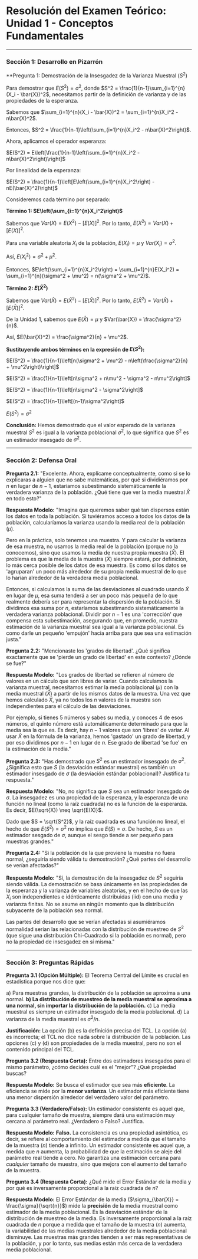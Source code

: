# Resolución del Examen Teórico: Unidad 1 - Conceptos Fundamentales

---

### Sección 1: Desarrollo en Pizarrón

**Pregunta 1: Demostración de la Insesgadez de la Varianza Muestral ($S^2$)

Para demostrar que $E(S^2) = \sigma^2$, donde $S^2 = \frac{1}{n-1}\sum_{i=1}^{n}(X_i - \bar{X})^2$, necesitamos partir de la definición de varianza y de las propiedades de la esperanza.

Sabemos que $\sum_{i=1}^{n}(X_i - \bar{X})^2 = \sum_{i=1}^{n}X_i^2 - n\bar{X}^2$.

Entonces, $S^2 = \frac{1}{n-1}\left(\sum_{i=1}^{n}X_i^2 - n\bar{X}^2\right)$.

Ahora, aplicamos el operador esperanza:

$E(S^2) = E\left[\frac{1}{n-1}\left(\sum_{i=1}^{n}X_i^2 - n\bar{X}^2\right)\right]$

Por linealidad de la esperanza:

$E(S^2) = \frac{1}{n-1}\left[E\left(\sum_{i=1}^{n}X_i^2\right) - nE(\bar{X}^2)\right]$

Consideremos cada término por separado:

**Término 1: $E\left(\sum_{i=1}^{n}X_i^2\right)$**

Sabemos que $Var(X) = E(X^2) - [E(X)]^2$. Por lo tanto, $E(X^2) = Var(X) + [E(X)]^2$.

Para una variable aleatoria $X_i$ de la población, $E(X_i) = \mu$ y $Var(X_i) = \sigma^2$.

Así, $E(X_i^2) = \sigma^2 + \mu^2$.

Entonces, $E\left(\sum_{i=1}^{n}X_i^2\right) = \sum_{i=1}^{n}E(X_i^2) = \sum_{i=1}^{n}(\sigma^2 + \mu^2) = n(\sigma^2 + \mu^2)$.

**Término 2: $E(\bar{X}^2)$**

Sabemos que $Var(\bar{X}) = E(\bar{X}^2) - [E(\bar{X})]^2$. Por lo tanto, $E(\bar{X}^2) = Var(\bar{X}) + [E(\bar{X})]^2$.

De la Unidad 1, sabemos que $E(\bar{X}) = \mu$ y $Var(\bar{X}) = \frac{\sigma^2}{n}$.

Así, $E(\bar{X}^2) = \frac{\sigma^2}{n} + \mu^2$.

**Sustituyendo ambos términos en la expresión de $E(S^2)$:**

$E(S^2) = \frac{1}{n-1}\left[n(\sigma^2 + \mu^2) - n\left(\frac{\sigma^2}{n} + \mu^2\right)\right]$

$E(S^2) = \frac{1}{n-1}\left[n\sigma^2 + n\mu^2 - \sigma^2 - n\mu^2\right]$

$E(S^2) = \frac{1}{n-1}\left[n\sigma^2 - \sigma^2\right]$

$E(S^2) = \frac{1}{n-1}\left[(n-1)\sigma^2\right]$

$E(S^2) = \sigma^2$

**Conclusión:** Hemos demostrado que el valor esperado de la varianza muestral $S^2$ es igual a la varianza poblacional $\sigma^2$, lo que significa que $S^2$ es un estimador insesgado de $\sigma^2$.

---

### Sección 2: Defensa Oral

**Pregunta 2.1:** "Excelente. Ahora, explícame conceptualmente, como si se lo explicaras a alguien que no sabe matemáticas, por qué si dividiéramos por $n$ en lugar de $n-1$, estaríamos subestimando sistemáticamente la verdadera varianza de la población. ¿Qué tiene que ver la media muestral $\bar{X}$ en todo esto?"

**Respuesta Modelo:**
"Imagina que queremos saber qué tan dispersos están los datos en toda la población. Si tuviéramos acceso a todos los datos de la población, calcularíamos la varianza usando la media real de la población ($\mu$).

Pero en la práctica, solo tenemos una muestra. Y para calcular la varianza de esa muestra, no usamos la media real de la población (porque no la conocemos), sino que usamos la media de nuestra propia muestra ($\bar{X}$). El problema es que la media de la muestra ($\bar{X}$) siempre estará, por definición, lo más cerca posible de los datos de esa muestra. Es como si los datos se 'agruparan' un poco más alrededor de su propia media muestral de lo que lo harían alrededor de la verdadera media poblacional.

Entonces, si calculamos la suma de las desviaciones al cuadrado usando $\bar{X}$ en lugar de $\mu$, esa suma tenderá a ser un poco más pequeña de lo que realmente debería ser para representar la dispersión de la población. Si dividimos esa suma por $n$, estaríamos subestimando sistemáticamente la verdadera varianza poblacional. Dividir por $n-1$ es una 'corrección' que compensa esta subestimación, asegurando que, en promedio, nuestra estimación de la varianza muestral sea igual a la varianza poblacional. Es como darle un pequeño 'empujón' hacia arriba para que sea una estimación justa."

**Pregunta 2.2:** "Mencionaste los 'grados de libertad'. ¿Qué significa exactamente que se 'pierde un grado de libertad' en este contexto? ¿Dónde se fue?"

**Respuesta Modelo:**
"Los grados de libertad se refieren al número de valores en un cálculo que son libres de variar. Cuando calculamos la varianza muestral, necesitamos estimar la media poblacional ($\mu$) con la media muestral ($\bar{X}$) a partir de los mismos datos de la muestra. Una vez que hemos calculado $\bar{X}$, ya no todos los $n$ valores de la muestra son independientes para el cálculo de las desviaciones.

Por ejemplo, si tienes 5 números y sabes su media, y conoces 4 de esos números, el quinto número está automáticamente determinado para que la media sea la que es. Es decir, hay $n-1$ valores que son 'libres' de variar. Al usar $\bar{X}$ en la fórmula de la varianza, hemos 'gastado' un grado de libertad, y por eso dividimos por $n-1$ en lugar de $n$. Ese grado de libertad 'se fue' en la estimación de la media."

**Pregunta 2.3:** "Has demostrado que $S^2$ es un estimador insesgado de $\sigma^2$. ¿Significa esto que $S$ (la desviación estándar muestral) es también un estimador insesgado de $\sigma$ (la desviación estándar poblacional)? Justifica tu respuesta."

**Respuesta Modelo:**
"No, no significa que $S$ sea un estimador insesgado de $\sigma$. La insesgadez es una propiedad de la esperanza, y la esperanza de una función no lineal (como la raíz cuadrada) no es la función de la esperanza. Es decir, $E(\sqrt{X}) \neq \sqrt{E(X)}$.

Dado que $S = \sqrt{S^2}$, y la raíz cuadrada es una función no lineal, el hecho de que $E(S^2) = \sigma^2$ no implica que $E(S) = \sigma$. De hecho, $S$ es un estimador sesgado de $\sigma$, aunque el sesgo tiende a ser pequeño para muestras grandes."

**Pregunta 2.4:** "Si la población de la que proviene la muestra no fuera normal, ¿seguiría siendo válida tu demostración? ¿Qué partes del desarrollo se verían afectadas?"

**Respuesta Modelo:**
"Sí, la demostración de la insesgadez de $S^2$ seguiría siendo válida. La demostración se basa únicamente en las propiedades de la esperanza y la varianza de variables aleatorias, y en el hecho de que las $X_i$ son independientes e idénticamente distribuidas (iid) con una media y varianza finitas. No se asume en ningún momento que la distribución subyacente de la población sea normal.

Las partes del desarrollo que se verían afectadas si asumiéramos normalidad serían las relacionadas con la distribución de muestreo de $S^2$ (que sigue una distribución Chi-Cuadrado si la población es normal), pero no la propiedad de insesgadez en sí misma."

---

### Sección 3: Preguntas Rápidas

**Pregunta 3.1 (Opción Múltiple):** El Teorema Central del Límite es crucial en estadística porque nos dice que:

a) Para muestras grandes, la distribución de la población se aproxima a una normal.
**b) La distribución de muestreo de la media muestral se aproxima a una normal, sin importar la distribución de la población.**
c) La media muestral es siempre un estimador insesgado de la media poblacional.
d) La varianza de la media muestral es $\sigma^2/n$.

**Justificación:** La opción (b) es la definición precisa del TCL. La opción (a) es incorrecta; el TCL no dice nada sobre la distribución de la población. Las opciones (c) y (d) son propiedades de la media muestral, pero no son el contenido principal del TCL.

**Pregunta 3.2 (Respuesta Corta):** Entre dos estimadores insesgados para el mismo parámetro, ¿cómo decides cuál es el "mejor"? ¿Qué propiedad buscas?

**Respuesta Modelo:** Se busca el estimador que sea más **eficiente**. La eficiencia se mide por la **menor varianza**. Un estimador más eficiente tiene una menor dispersión alrededor del verdadero valor del parámetro.

**Pregunta 3.3 (Verdadero/Falso):** Un estimador consistente es aquel que, para cualquier tamaño de muestra, siempre dará una estimación muy cercana al parámetro real. ¿Verdadero o Falso? Justifica.

**Respuesta Modelo:** **Falso.** La consistencia es una propiedad asintótica, es decir, se refiere al comportamiento del estimador a medida que el tamaño de la muestra ($n$) tiende a infinito. Un estimador consistente es aquel que, a medida que $n$ aumenta, la probabilidad de que la estimación se aleje del parámetro real tiende a cero. No garantiza una estimación cercana para *cualquier* tamaño de muestra, sino que mejora con el aumento del tamaño de la muestra.

**Pregunta 3.4 (Respuesta Corta):** ¿Qué mide el Error Estándar de la media y por qué es inversamente proporcional a la raíz cuadrada de $n$?

**Respuesta Modelo:** El Error Estándar de la media ($\sigma_{\bar{X}} = \frac{\sigma}{\sqrt{n}}$) mide la **precisión** de la media muestral como estimador de la media poblacional. Es la desviación estándar de la distribución de muestreo de la media. Es inversamente proporcional a la raíz cuadrada de $n$ porque a medida que el tamaño de la muestra ($n$) aumenta, la variabilidad de las medias muestrales alrededor de la media poblacional disminuye. Las muestras más grandes tienden a ser más representativas de la población, y por lo tanto, sus medias están más cerca de la verdadera media poblacional.

